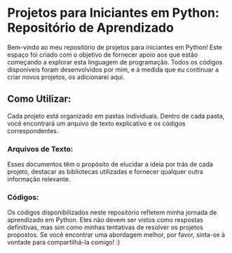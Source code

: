 # Projetos para Iniciantes em Python: Repositório de Aprendizado

Bem-vindo ao meu repositório de projetos para iniciantes em Python! Este espaço foi criado com o objetivo de fornecer apoio aos que estão começando a explorar esta linguagem de programação. Todos os códigos disponíveis foram desenvolvidos por mim, e à medida que eu continuar a criar novos projetos, os adicionarei aqui.

## Como Utilizar:

Cada projeto está organizado em pastas individuais. Dentro de cada pasta, você encontrará um arquivo de texto explicativo e os códigos correspondentes.

### Arquivos de Texto:

Esses documentos têm o propósito de elucidar a ideia por trás de cada projeto, destacar as bibliotecas utilizadas e fornecer qualquer outra informação relevante.

### Códigos:

Os códigos disponibilizados neste repositório refletem minha jornada de aprendizado em Python. Eles não devem ser vistos como respostas definitivas, mas sim como minhas tentativas de resolver os projetos propostos. Se você encontrar uma abordagem melhor, por favor, sinta-se à vontade para compartilhá-la comigo! :)


